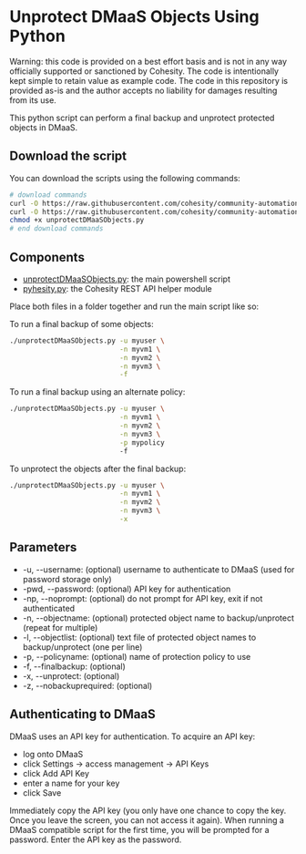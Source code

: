 # Unprotect DMaaS Objects Using Python

Warning: this code is provided on a best effort basis and is not in any way officially supported or sanctioned by Cohesity. The code is intentionally kept simple to retain value as example code. The code in this repository is provided as-is and the author accepts no liability for damages resulting from its use.

This python script can perform a final backup and unprotect protected objects in DMaaS.

## Download the script

You can download the scripts using the following commands:

```bash
# download commands
curl -O https://raw.githubusercontent.com/cohesity/community-automation-samples/main/dmaas/python/unprotectDMaaSObjects/unprotectDMaaSObjects.py
curl -O https://raw.githubusercontent.com/cohesity/community-automation-samples/main/python/pyhesity.py
chmod +x unprotectDMaaSObjects.py
# end download commands
```

## Components

* [unprotectDMaaSObjects.py](https://raw.githubusercontent.com/cohesity/community-automation-samples/main/dmaas/python/unprotectDMaaSObjects/unprotectDMaaSObjects.py): the main powershell script
* [pyhesity.py](https://raw.githubusercontent.com/cohesity/community-automation-samples/main/python/pyhesity/pyhesity.py): the Cohesity REST API helper module

Place both files in a folder together and run the main script like so:

To run a final backup of some objects:

```bash
./unprotectDMaaSObjects.py -u myuser \
                           -n myvm1 \
                           -n myvm2 \
                           -n myvm3 \
                           -f
```

To run a final backup using an alternate policy:

```bash
./unprotectDMaaSObjects.py -u myuser \
                           -n myvm1 \
                           -n myvm2 \
                           -n myvm3 \
                           -p mypolicy
                           -f
```

To unprotect the objects after the final backup:

```bash
./unprotectDMaaSObjects.py -u myuser \
                           -n myvm1 \
                           -n myvm2 \
                           -n myvm3 \
                           -x
```

## Parameters

* -u, --username: (optional) username to authenticate to DMaaS (used for password storage only)
* -pwd, --password: (optional) API key for authentication
* -np, --noprompt: (optional) do not prompt for API key, exit if not authenticated
* -n, --objectname: (optional) protected object name to backup/unprotect  (repeat for multiple)
* -l, --objectlist: (optional) text file of protected object names to backup/unprotect (one per line)
* -p, --policyname: (optional) name of protection policy to use
* -f, --finalbackup: (optional)
* -x, --unprotect: (optional)
* -z, --nobackuprequired: (optional)

## Authenticating to DMaaS

DMaaS uses an API key for authentication. To acquire an API key:

* log onto DMaaS
* click Settings -> access management -> API Keys
* click Add API Key
* enter a name for your key
* click Save

Immediately copy the API key (you only have one chance to copy the key. Once you leave the screen, you can not access it again). When running a DMaaS compatible script for the first time, you will be prompted for a password. Enter the API key as the password.
